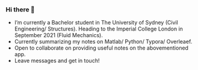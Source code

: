 ### Hi there 👋

<!--
**BillyZhangUsyd/BillyZhangUsyd** is a ✨ _special_ ✨ repository because its `README.md` (this file) appears on your GitHub profile.

Here are some ideas to get you started:

## I’m currently a Bachelor student in The University of Sydney (Civil Engineering/ Structures). Heading to the Imperial College London in September 2021 (Fluid Mechanics).
- 🌱 I’m currently learning ...
- 👯 I’m looking to collaborate on ...
- 🤔 I’m looking for help with ...
- 💬 Ask me about ...
- 📫 How to reach me: ...
- 😄 Pronouns: ...
- ⚡ Fun fact: ...
-->
* I’m currently a Bachelor student in The University of Sydney (Civil Engineering/ Structures). Heading to the Imperial College London in September 2021 (Fluid Mechanics).
* Currently summarizing my notes on Matlab/ Python/ Typora/ Overleaef.
* Open to collaborate on providing useful notes on the abovementioned app.
* Leave messages and get in touch!
